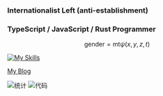 ### Internationalist Left (anti-establishment)

### TypeScript / JavaScript / Rust Programmer

$$
\mathrm{gender=mt}\psi(x,y,z,t)
$$

[![My Skills](https://skillicons.dev/icons?i=js,html,css,ts,react,vue,rust,vscode,fortran,arduino,cloudflare,docker,electron,emotion,git,heroku,linux,latex,md,mongodb,mysql,nodejs,ps,pr,postgres,raspberrypi,redis,redux,regex,tailwind,workers,bash)](https://skillicons.dev)

[My Blog](https://stblog.penclub.club)

![统计](https://github-readme-stats.vercel.app/api?username=lixiang810&show_icons=true)
![代码](https://github-readme-stats.vercel.app/api/top-langs?username=lixiang810&show_icons=true)
